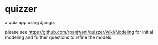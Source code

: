 # quizzer
a quiz app using django.

please see https://github.com/rpanjwani/quizzer/wiki/Modeling for initial modeling and further questions to refine the models.
